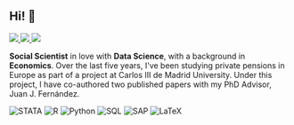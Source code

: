 ## Hi! 👋

<p align="left">
    <a href="www.linkedin.com/in/sara-ynes-gonzales-santisteban/">
        <img src="https://img.shields.io/badge/Linkedin-blue?logo=linkedin&logoColor=white&link=www.linkedin.com%2Fin%2Fsara-ynes-gonzales-santisteban-901a37226/">
    </a>  
    <a href="https://x.com/saraynes_gs">
        <img src="https://img.shields.io/badge/Twitter-black?logo=x&logoColor=white&link=https%3A%2F%2Fx.com%2Fsaraynes_gs">
    </a>
    <a href="https://orcid.org/0000-0002-5580-2153">
        <img src="https://img.shields.io/badge/ORCID-green?logo=ORCID&logoColor=white&link=https%3A%2F%2Forcid.org%2F0000-0002-5580-2153">
    </a>
</p>


**Social Scientist** in love with **Data Science**, with a background in **Economics**. Over the last five years, I've been studying private pensions in Europe as part of a project at Carlos III de Madrid University. Under this project, I have co-authored two published papers with my PhD Advisor, Juan J. Fernández.


![STATA](https://img.shields.io/badge/STATA-darkblue?style=flat&logo=STATA&logoColor=white)
![R](https://img.shields.io/badge/R%20studio-darkblue?style=flat&logo=R&logoColor=white)
![Python](https://img.shields.io/badge/Python-darkblue?style=flat&logo=Python&logoColor=white)
![SQL](https://img.shields.io/badge/SQL-darkblue?style=flat&logo=MySQL&logoColor=white)
![SAP](https://img.shields.io/badge/Finance-darkblue?style=flat&logo=SAP&logoColor=white)
![LaTeX](https://img.shields.io/badge/LATEX-darkblue?style=flat&logo=LaTex&logoColor=white)


<!--
**SaraynesGS/SaraynesGS** is a ✨ _special_ ✨ repository because its `README.md` (this file) appears on your GitHub profile.

Here are some ideas to get you started:

- 🔭 I’m currently working on ...
- 🌱 I’m currently learning ...
- 👯 I’m looking to collaborate on ...
- 🤔 I’m looking for help with ...
- 💬 Ask me about ...
- 📫 How to reach me: ...
- 😄 Pronouns: ...
- ⚡ Fun fact: ...

-->


